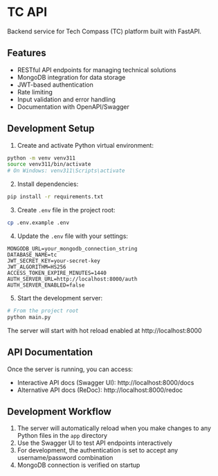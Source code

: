 # TC API

Backend service for Tech Compass (TC) platform built with FastAPI.

## Features

- RESTful API endpoints for managing technical solutions
- MongoDB integration for data storage
- JWT-based authentication
- Rate limiting
- Input validation and error handling
- Documentation with OpenAPI/Swagger

## Development Setup

1. Create and activate Python virtual environment:
```bash
python -m venv venv311
source venv311/bin/activate
# On Windows: venv311\Scripts\activate
```

2. Install dependencies:
```bash
pip install -r requirements.txt
```

3. Create `.env` file in the project root:
```bash
cp .env.example .env
```

4. Update the `.env` file with your settings:
```env
MONGODB_URL=your_mongodb_connection_string
DATABASE_NAME=tc
JWT_SECRET_KEY=your-secret-key
JWT_ALGORITHM=HS256
ACCESS_TOKEN_EXPIRE_MINUTES=1440
AUTH_SERVER_URL=http://localhost:8000/auth
AUTH_SERVER_ENABLED=false
```

5. Start the development server:
```bash
# From the project root
python main.py
```

The server will start with hot reload enabled at http://localhost:8000

## API Documentation

Once the server is running, you can access:
- Interactive API docs (Swagger UI): http://localhost:8000/docs
- Alternative API docs (ReDoc): http://localhost:8000/redoc

## Development Workflow

1. The server will automatically reload when you make changes to any Python files in the `app` directory
2. Use the Swagger UI to test API endpoints interactively
3. For development, the authentication is set to accept any username/password combination
4. MongoDB connection is verified on startup